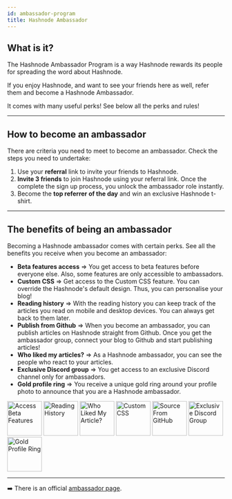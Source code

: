 ```yaml
---
id: ambassador-program
title: Hashnode Ambassador
---
```


## What is it?

The Hashnode Ambassador Program is a way Hashnode rewards its people for spreading the word about Hashnode.

If you enjoy Hashnode, and want to see your friends here as well, refer them and become a Hashnode Ambassador.

It comes with many useful perks! See below all the perks and rules!

---

## How to become an ambassador

There are criteria you need to meet to become an ambassador. Check the steps you need to undertake:

1. Use your **referral** link to invite your friends to Hashnode.
2. **Invite 3 friends** to join Hashnode using your referral link. Once the complete the sign up process, you unlock the ambassador role instantly.
3. Become the **top referrer of the day** and win an exclusive Hashnode t-shirt.

---

## The benefits of being an ambassador

Becoming a Hashnode ambassador comes with certain perks. See all the benefits you receive when you become an ambassador:

* **Beta features access** => You get access to beta features before everyone else. Also, some features are only accessible to ambassadors.
* **Custom CSS** => Get access to the Custom CSS feature. You can override the Hashnode's default design. Thus, you can personalise your blog!
* **Reading history** => With the reading history you can keep track of the articles you read on mobile and desktop devices. You can always get back to them later.
* **Publish from Github** => When you become an ambassador, you can publish articles on Hashnode straight from Github. Once you get the ambassador group, connect your blog to Github and start publishing articles!
* **Who liked my articles?** => As a Hashnode ambassador, you can see the people who react to your articles.
* **Exclusive Discord group** => You get access to an exclusive Discord channel only for ambassadors.
* **Gold profile ring** => You receive a unique gold ring around your profile photo to announce that you are a Hashnode ambassador.

<img src="https://cdn.hashnode.com/res/hashnode/image/upload/v1613978663055/Gfo-S55MR.png?auto=compress" width="80" alt="Access Beta Features" />
<img src="https://cdn.hashnode.com/res/hashnode/image/upload/v1613978732431/SNY4Rtg5n.png?auto=compress" width="80" alt="Reading History" />
<img src="https://cdn.hashnode.com/res/hashnode/image/upload/v1613978774735/Sj5mEm7lw.png?auto=compress" width="80" alt="Who Liked My Article?" />
<img src="https://cdn.hashnode.com/res/hashnode/image/upload/v1613978828316/KcFRdhqI_.png?auto=compress" width="80" alt="Custom CSS" />
<img src="https://cdn.hashnode.com/res/hashnode/image/upload/v1614000699090/XO9wR_2Yu.png?auto=compress" width="80" alt="Source From GitHub" />
<img src="https://cdn.hashnode.com/res/hashnode/image/upload/v1613979080756/-Ktgloxcn.png?auto=compress" width="80" alt="Exclusive Discord Group" />
<img src="https://cdn.hashnode.com/res/hashnode/image/upload/v1597084357835/nVQVaJ4lw.png?auto=compress" width="80" alt="Gold Profile Ring" />

---

➡️ There is an official [ambassador page](https://hashnode.com/ambassador).